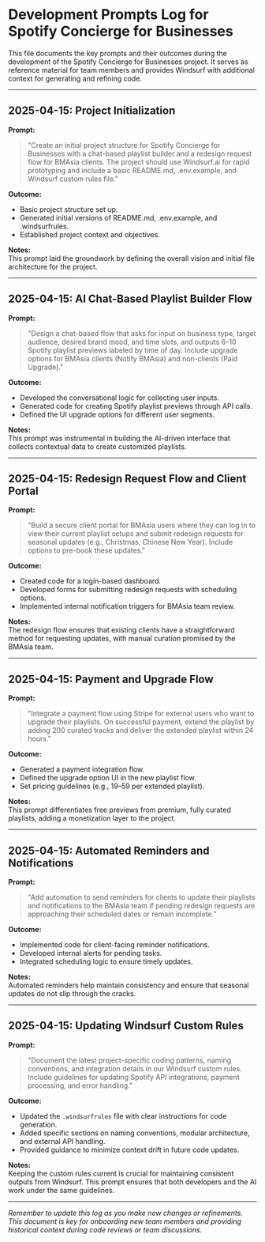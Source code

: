 # Development Prompts Log for Spotify Concierge for Businesses

This file documents the key prompts and their outcomes during the development of the Spotify Concierge for Businesses project. It serves as reference material for team members and provides Windsurf with additional context for generating and refining code.

---

## 2025-04-15: Project Initialization

**Prompt:**  
> "Create an initial project structure for Spotify Concierge for Businesses with a chat-based playlist builder and a redesign request flow for BMAsia clients. The project should use Windsurf.ai for rapid prototyping and include a basic README.md, .env.example, and Windsurf custom rules file."

**Outcome:**  
- Basic project structure set up.
- Generated initial versions of README.md, .env.example, and .windsurfrules.
- Established project context and objectives.

**Notes:**  
This prompt laid the groundwork by defining the overall vision and initial file architecture for the project.

---

## 2025-04-15: AI Chat-Based Playlist Builder Flow

**Prompt:**  
> "Design a chat-based flow that asks for input on business type, target audience, desired brand mood, and time slots, and outputs 6–10 Spotify playlist previews labeled by time of day. Include upgrade options for BMAsia clients (Notify BMAsia) and non-clients (Paid Upgrade)."

**Outcome:**  
- Developed the conversational logic for collecting user inputs.
- Generated code for creating Spotify playlist previews through API calls.
- Defined the UI upgrade options for different user segments.

**Notes:**  
This prompt was instrumental in building the AI-driven interface that collects contextual data to create customized playlists.

---

## 2025-04-15: Redesign Request Flow and Client Portal

**Prompt:**  
> "Build a secure client portal for BMAsia users where they can log in to view their current playlist setups and submit redesign requests for seasonal updates (e.g., Christmas, Chinese New Year). Include options to pre-book these updates."

**Outcome:**  
- Created code for a login-based dashboard.
- Developed forms for submitting redesign requests with scheduling options.
- Implemented internal notification triggers for BMAsia team review.

**Notes:**  
The redesign flow ensures that existing clients have a straightforward method for requesting updates, with manual curation promised by the BMAsia team.

---

## 2025-04-15: Payment and Upgrade Flow

**Prompt:**  
> "Integrate a payment flow using Stripe for external users who want to upgrade their playlists. On successful payment, extend the playlist by adding 200 curated tracks and deliver the extended playlist within 24 hours."

**Outcome:**  
- Generated a payment integration flow.
- Defined the upgrade option UI in the new playlist flow.
- Set pricing guidelines (e.g., $19–$59 per extended playlist).

**Notes:**  
This prompt differentiates free previews from premium, fully curated playlists, adding a monetization layer to the project.

---

## 2025-04-15: Automated Reminders and Notifications

**Prompt:**  
> "Add automation to send reminders for clients to update their playlists and notifications to the BMAsia team if pending redesign requests are approaching their scheduled dates or remain incomplete."

**Outcome:**  
- Implemented code for client-facing reminder notifications.
- Developed internal alerts for pending tasks.
- Integrated scheduling logic to ensure timely updates.

**Notes:**  
Automated reminders help maintain consistency and ensure that seasonal updates do not slip through the cracks.

---

## 2025-04-15: Updating Windsurf Custom Rules

**Prompt:**  
> "Document the latest project-specific coding patterns, naming conventions, and integration details in our Windsurf custom rules. Include guidelines for updating Spotify API integrations, payment processing, and error handling."

**Outcome:**  
- Updated the `.windsurfrules` file with clear instructions for code generation.
- Added specific sections on naming conventions, modular architecture, and external API handling.
- Provided guidance to minimize context drift in future code updates.

**Notes:**  
Keeping the custom rules current is crucial for maintaining consistent outputs from Windsurf. This prompt ensures that both developers and the AI work under the same guidelines.

---

*Remember to update this log as you make new changes or refinements. This document is key for onboarding new team members and providing historical context during code reviews or team discussions.*
